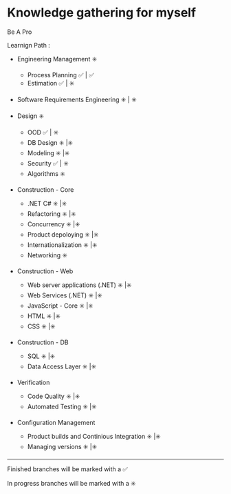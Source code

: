 # **Knowledge gathering for myself**

Be A Pro

Learnign Path : 

- Engineering Management :eight_spoked_asterisk:
    - Process Planning  :white_check_mark: | :white_check_mark: 
    - Estimation :white_check_mark: | :eight_spoked_asterisk: 
    
- Software Requirements Engineering :eight_spoked_asterisk:  | :eight_spoked_asterisk: 

- Design :eight_spoked_asterisk:
    - OOD :white_check_mark: | :eight_spoked_asterisk: 
    - DB Design :eight_spoked_asterisk: |:eight_spoked_asterisk: 
    - Modeling :eight_spoked_asterisk: |:eight_spoked_asterisk: 
    - Security :white_check_mark: | :eight_spoked_asterisk: 
    - Algorithms :eight_spoked_asterisk: 
    
- Construction - Core 
    - .NET C# :eight_spoked_asterisk: |:eight_spoked_asterisk: 
    - Refactoring :eight_spoked_asterisk: |:eight_spoked_asterisk: 
    - Concurrency :eight_spoked_asterisk: |:eight_spoked_asterisk: 
    - Product depoloying :eight_spoked_asterisk: |:eight_spoked_asterisk: 
    - Internationalization :eight_spoked_asterisk: |:eight_spoked_asterisk: 
    - Networking :eight_spoked_asterisk: 

- Construction - Web
    - Web server applications (.NET) :eight_spoked_asterisk: |:eight_spoked_asterisk: 
    - Web Services (.NET) :eight_spoked_asterisk: |:eight_spoked_asterisk: 
    - JavaScript - Core :eight_spoked_asterisk: |:eight_spoked_asterisk: 
    - HTML :eight_spoked_asterisk: |:eight_spoked_asterisk: 
    - CSS :eight_spoked_asterisk: |:eight_spoked_asterisk: 
    
- Construction - DB
    - SQL :eight_spoked_asterisk: |:eight_spoked_asterisk: 
    - Data Access Layer :eight_spoked_asterisk: |:eight_spoked_asterisk: 

- Verification
    - Code Quality :eight_spoked_asterisk: |:eight_spoked_asterisk: 
    - Automated Testing :eight_spoked_asterisk: |:eight_spoked_asterisk: 

- Configuration Management
    - Product builds and Continious Integration :eight_spoked_asterisk: |:eight_spoked_asterisk: 
    - Managing versions :eight_spoked_asterisk: |:eight_spoked_asterisk: 


------------------------------------------------------------------------

Finished branches will be marked with a :white_check_mark:

In progress branches will be marked with a :eight_spoked_asterisk:
